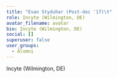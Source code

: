 ```yaml
---
title: "Evan Styduhar (Post-doc '17)\t"
role: Incyte (Wilmington, DE)
avatar_filename: avatar
bio: Incyte (Wilmington, DE)
social: []
superuser: false
user_groups:
  - Alumni
---
```

Incyte (Wilmington, DE)
